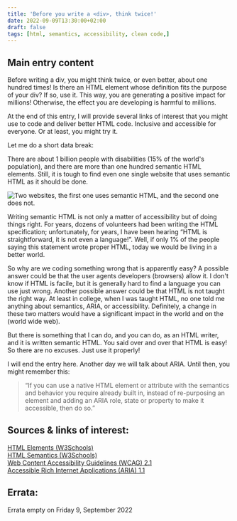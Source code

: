 ```yaml
---
title: 'Before you write a <div>, think twice!'
date: 2022-09-09T13:30:00+02:00
draft: false
tags: [html, semantics, accessibility, clean code,]
---
```


## Main entry content

Before writing a div, you might think twice, or even better, about one hundred times! Is there an HTML element whose definition fits the purpose of your div? If so, use it. This way, you are generating a positive impact for millions! Otherwise, the effect you are developing is harmful to millions.

At the end of this entry, I will provide several links of interest that you might use to code and deliver better HTML code. Inclusive and accessible for everyone. Or at least, you might try it. 

Let me do a short data break:

There are about 1 billion people with disabilities (15% of the world's population), and there are more than one hundred semantic HTML elements. Still, it is tough to find even one single website that uses semantic HTML as it should be done.

<img style="margin:0; max-height:100vh" src="/joji_fx/images/post05/semantic-html-and-wrong-html-example.jpeg" alt="Two websites, the first one uses semantic HTML, and the second one does not.">

Writing semantic HTML is not only a matter of accessibility but of doing things right. For years, dozens of volunteers had been writing the HTML specification; unfortunately, for years, I have been hearing “HTML is straightforward, it is not even a language!”. Well, if only 1% of the people saying this statement wrote proper HTML, today we would be living in a better world.

So why are we coding something wrong that is apparently easy? A possible answer could be that the user agents developers (browsers) allow it. I don't know if HTML is facile, but it is generally hard to find a language you can use just wrong. Another possible answer could be that HTML is not taught the right way. At least in college, when I was taught HTML, no one told me anything about semantics, ARIA, or accessibility. Definitely, a change in these two matters would have a significant impact in the world and on the (world wide web).

But there is something that I can do, and you can do, as an HTML writer, and it is written semantic HTML. You said over and over that HTML is easy! So there are no excuses. Just use it properly! 

I will end the entry here. Another day we will talk about ARIA. Until then, you might remember this:

<blockquote cite="https://www.w3.org/TR/using-aria/#rule1">
“If you can use a native HTML element or attribute with the semantics and behavior you require already built in, instead of re-purposing an element and adding an ARIA role, state or property to make it accessible, then do so.”
</blockquote>

## Sources & links of interest:

[HTML Elements (W3Schools)](https://www.w3schools.com/tags/default.asp)  
[HTML Semantics (W3Schools)](https://www.w3schools.com/html/html5_semantic_elements.asp)  
[Web Content Accessibility Guidelines (WCAG) 2.1](https://www.w3.org/TR/WCAG21/)  
[Accessible Rich Internet Applications (ARIA) 1.1 ](https://www.w3.org/TR/wai-aria-1.1/)  

## Errata:
Errata empty on Friday 9, September 2022